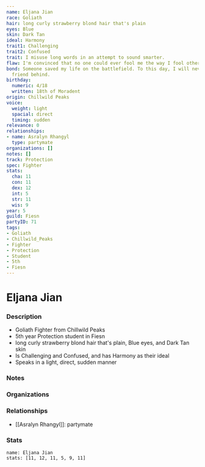 ```yaml
---
name: Eljana Jian
race: Goliath
hair: long curly strawberry blond hair that's plain
eyes: Blue
skin: Dark Tan
ideal: Harmony
trait1: Challenging
trait2: Confused
trait: I misuse long words in an attempt to sound smarter.
flaw: I'm convinced that no one could ever fool me the way I fool others.
bond: Someone saved my life on the battlefield. To this day, I will never leave a
  friend behind.
birthday:
  numeric: 4/18
  written: 18th of Moradent
origin: Chillwild Peaks
voice:
  weight: light
  spacial: direct
  timing: sudden
relevance: 0
relationships:
- name: Asralyn Rhangyl
  type: partymate
organizations: []
notes: []
track: Protection
spec: Fighter
stats:
  cha: 11
  con: 11
  dex: 12
  int: 5
  str: 11
  wis: 9
year: 5
guild: Fiesn
partyID: 71
tags:
- Goliath
- Chillwild_Peaks
- Fighter
- Protection
- Student
- 5th
- Fiesn
---
```

# Eljana Jian
### Description
- Goliath Fighter from Chillwild Peaks
- 5th year Protection student in Fiesn
- long curly strawberry blond hair that's plain, Blue eyes, and Dark Tan skin
- Is Challenging and Confused, and has Harmony as their ideal
- Speaks in a light, direct, sudden manner

### Notes

### Organizations

### Relationships
- [[Asralyn Rhangyl]]: partymate

### Stats
```statblock
name: Eljana Jian
stats: [11, 12, 11, 5, 9, 11]
```